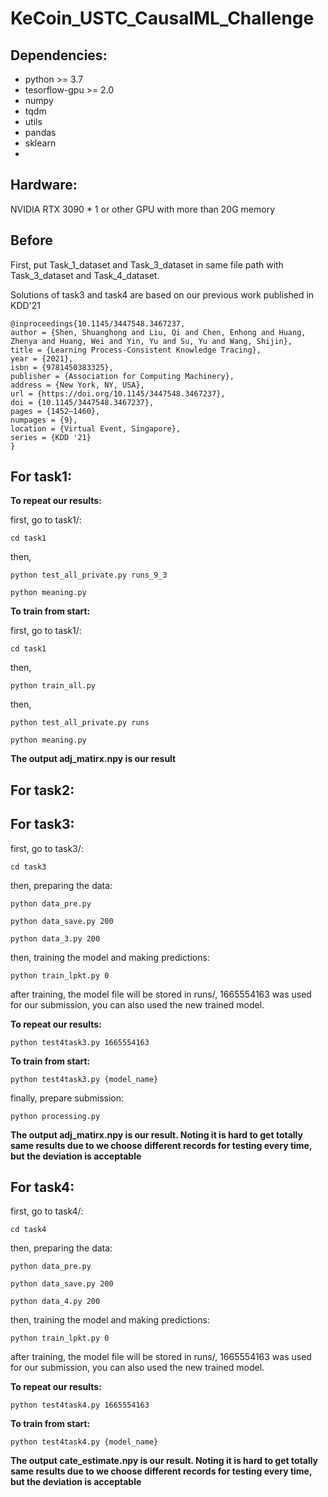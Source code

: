 # KeCoin_USTC_CausalML_Challenge

## Dependencies:

- python >= 3.7
- tesorflow-gpu >= 2.0 
- numpy
- tqdm
- utils
- pandas
- sklearn
- 
## Hardware:
NVIDIA RTX 3090 * 1
or other GPU with more than 20G memory

## Before

First, put Task_1_dataset and Task_3_dataset in same file path with Task_3_dataset and Task_4_dataset.

Solutions of task3 and task4 are based on our previous work published in KDD'21
```
@inproceedings{10.1145/3447548.3467237,
author = {Shen, Shuanghong and Liu, Qi and Chen, Enhong and Huang, Zhenya and Huang, Wei and Yin, Yu and Su, Yu and Wang, Shijin},
title = {Learning Process-Consistent Knowledge Tracing},
year = {2021},
isbn = {9781450383325},
publisher = {Association for Computing Machinery},
address = {New York, NY, USA},
url = {https://doi.org/10.1145/3447548.3467237},
doi = {10.1145/3447548.3467237},
pages = {1452–1460},
numpages = {9},
location = {Virtual Event, Singapore},
series = {KDD '21}
}
```
## For task1: 
**To repeat our results:**

first, go to task1/:

`cd task1`

then, 

`python test_all_private.py runs_9_3`

`python meaning.py`

**To train from start:**

first, go to task1/:

`cd task1`

then, 

`python train_all.py`

then, 

`python test_all_private.py runs`

`python meaning.py`

**The output adj_matirx.npy is our result**



## For task2: 


## For task3: 
first, go to task3/:

`cd task3`

then, preparing the data:

`python data_pre.py`


`python data_save.py 200`

`python data_3.py 200`

then, training the model and making predictions:

`python train_lpkt.py 0`

after training, the model file will be stored in runs/, 1665554163 was used for our submission, you can also used the new trained model.

**To repeat our results:**

`python test4task3.py 1665554163`

**To train from start:**

`python test4task3.py {model_name}`

finally, prepare submission:

`python processing.py`

**The output adj_matirx.npy is our result. Noting it is hard to get totally same results due to we choose different records for testing every time, but the deviation is acceptable**

## For task4: 
first, go to task4/:

`cd task4`

then, preparing the data:

`python data_pre.py`


`python data_save.py 200`

`python data_4.py 200`

then, training the model and making predictions:

`python train_lpkt.py 0`

after training, the model file will be stored in runs/, 1665554163 was used for our submission, you can also used the new trained model.

**To repeat our results:**

`python test4task4.py 1665554163`

**To train from start:**

`python test4task4.py {model_name}`

**The output cate_estimate.npy is our result. Noting it is hard to get totally same results due to we choose different records for testing every time, but the deviation is acceptable**

